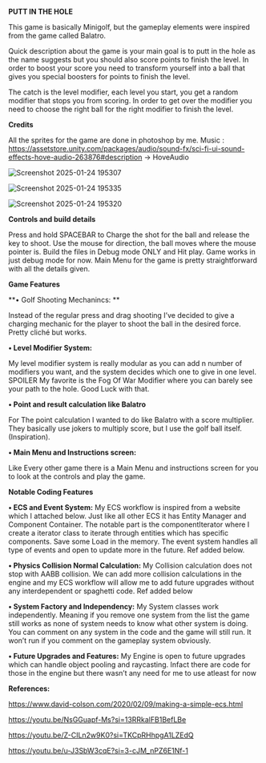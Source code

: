 **PUTT IN THE HOLE**

This game is basically Minigolf, but the gameplay elements were inspired from the game called Balatro. 

Quick description about the game is your main goal is to putt in the hole as the name suggests but you should also score points to finish the level. In order to boost your score you need to transform yourself into a ball that gives you special boosters for points to finish the level.

The catch is the level modifier, each level you start, you get a random modifier that stops you from scoring. In order to get over the modifier you need to choose the right ball for the right modifier to finish the level.

**Credits**

All the sprites for the game are done in photoshop by me.
Music : https://assetstore.unity.com/packages/audio/sound-fx/sci-fi-ui-sound-effects-hove-audio-263876#description
-> HoveAudio

![Screenshot 2025-01-24 195307](https://github.com/user-attachments/assets/0abd56c5-3476-46b9-a3ef-b7edf2dbdbbd)

![Screenshot 2025-01-24 195335](https://github.com/user-attachments/assets/255c80b2-6a71-4c2f-a6b9-7bfd271ddd15)

![Screenshot 2025-01-24 195320](https://github.com/user-attachments/assets/d945ed3b-11db-4d8f-a017-222334d81760)





**Controls and build details**

Press and hold SPACEBAR to Charge the shot for the ball and release the key to shoot.
Use the mouse for direction, the ball moves where the mouse pointer is.
Build the files in Debug mode ONLY and Hit play. Game works in just debug mode for now.
Main Menu for the game is pretty straightforward with all the details given.

**Game Features**

**•	Golf Shooting Mechanincs: **

Instead of the regular press and drag shooting I’ve decided to give a charging mechanic for the player to shoot the ball in the desired force. Pretty cliché but works.

**•	Level Modifier System:**

My level modifier system is really modular as you can add n number of modifiers you want, and the system decides which one to give in one level. SPOILER My favorite is the Fog Of War Modifier where you can barely see your path to the hole. Good Luck with that.

**•	Point and result calculation like Balatro**

For The point calculation I wanted to do like Balatro with a score multiplier. They basically use jokers to multiply score, but I use the golf ball itself. (Inspiration).

**•	Main Menu and Instructions screen:**

Like Every other game there is a Main Menu and instructions screen for you to look at the controls and play the game.

**Notable Coding Features**

**•	ECS and Event System:**
My ECS workflow is inspired from a website which I attached below. Just like all other ECS it has Entity Manager and Component Container. The notable part is the componentIterator where I create a iterator class to iterate through entities which has specific components. Save some Load in the memory. The event system handles all type of events and open to update more in the future. Ref added below.

**•	Physics Collision Normal Calculation:**
My Collision calculation does not stop with AABB collision. We can add more collision calculations in the engine and my ECS workflow will allow me to add future upgrades without any interdependent or spaghetti code. Ref added below

**•	System Factory and Independency:**
My System classes work independently. Meaning if you remove one system from the list the game still works as none of system needs to know what other system is doing. You can comment on any system in the code and the game will still run. It won’t run if you comment on the gameplay system obviously.

**•	Future Upgrades and Features:**
My Engine is open to future upgrades which can handle object pooling and raycasting. Infact there are code for those in the engine but there wasn’t any need for me to use atleast for now


**References:**

https://www.david-colson.com/2020/02/09/making-a-simple-ecs.html

https://youtu.be/NsGGuapf-Ms?si=13RRkalFB1BefLBe

https://youtu.be/Z-CILn2w9K0?si=TKCpRHhpgA1LZEdQ

https://youtu.be/u-J3SbW3cqE?si=3-cJM_nPZ6E1Nf-1




